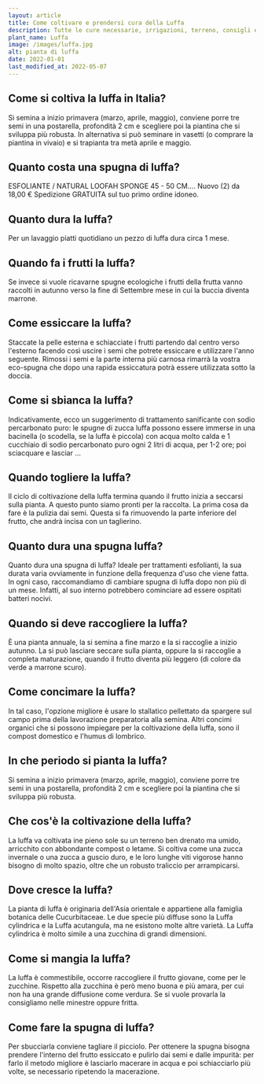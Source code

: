 ```yaml
---
layout: article
title: Come coltivare e prendersi cura della Luffa
description: Tutte le cure necessarie, irrigazioni, terreno, consigli e molto altro sulla coltivazione della Luffa
plant_name: Luffa
image: /images/luffa.jpg
alt: pianta di luffa
date: 2022-01-01
last_modified_at: 2022-05-07
---
```


## Come si coltiva la luffa in Italia?

 Si semina a inizio primavera (marzo, aprile, maggio), conviene porre tre semi in una postarella, profondità 2 cm e scegliere poi la piantina che si sviluppa più robusta. In alternativa si può seminare in vasetti (o comprare la piantina in vivaio) e si trapianta tra metà aprile e maggio.

## Quanto costa una spugna di luffa?

ESFOLIANTE / NATURAL LOOFAH SPONGE 45 - 50 CM.… Nuovo (2) da 18,00 € Spedizione GRATUITA sul tuo primo ordine idoneo.

## Quanto dura la luffa?

Per un lavaggio piatti quotidiano un pezzo di luffa dura circa 1 mese.

## Quando fa i frutti la luffa?

 Se invece si vuole ricavarne spugne ecologiche i frutti della frutta vanno raccolti in autunno verso la fine di Settembre mese in cui la buccia diventa marrone.

## Come essiccare la luffa?

Staccate la pelle esterna e schiacciate i frutti partendo dal centro verso l'esterno facendo così uscire i semi che potrete essiccare e utilizzare l'anno seguente. Rimossi i semi e la parte interna più carnosa rimarrà la vostra eco-spugna che dopo una rapida essiccatura potrà essere utilizzata sotto la doccia.

## Come si sbianca la luffa?

Indicativamente, ecco un suggerimento di trattamento sanificante con sodio percarbonato puro: le spugne di zucca luffa possono essere immerse in una bacinella (o scodella, se la luffa è piccola) con acqua molto calda e 1 cucchiaio di sodio percarbonato puro ogni 2 litri di acqua, per 1-2 ore; poi sciacquare e lasciar ...

## Quando togliere la luffa?

 Il ciclo di coltivazione della luffa termina quando il frutto inizia a seccarsi sulla pianta. A questo punto siamo pronti per la raccolta. La prima cosa da fare è la pulizia dai semi. Questa si fa rimuovendo la parte inferiore del frutto, che andrà incisa con un taglierino.

## Quanto dura una spugna luffa?

Quanto dura una spugna di luffa? Ideale per trattamenti esfolianti, la sua durata varia ovviamente in funzione della frequenza d'uso che viene fatta. In ogni caso, raccomandiamo di cambiare spugna di luffa dopo non più di un mese. Infatti, al suo interno potrebbero cominciare ad essere ospitati batteri nocivi.

## Quando si deve raccogliere la luffa?

È una pianta annuale, la si semina a fine marzo e la si raccoglie a inizio autunno. La si può lasciare seccare sulla pianta, oppure la si raccoglie a completa maturazione, quando il frutto diventa più leggero (di colore da verde a marrone scuro).

## Come concimare la luffa?

In tal caso, l'opzione migliore è usare lo stallatico pellettato da spargere sul campo prima della lavorazione preparatoria alla semina. Altri concimi organici che si possono impiegare per la coltivazione della luffa, sono il compost domestico e l'humus di lombrico.

## In che periodo si pianta la luffa?

 Si semina a inizio primavera (marzo, aprile, maggio), conviene porre tre semi in una postarella, profondità 2 cm e scegliere poi la piantina che si sviluppa più robusta.

## Che cos'è la coltivazione della luffa?

La luffa va coltivata ine pieno sole su un terreno ben drenato ma umido, arricchito con abbondante compost o letame. Si coltiva come una zucca invernale o una zucca a guscio duro, e le loro lunghe viti vigorose hanno bisogno di molto spazio, oltre che un robusto traliccio per arrampicarsi.

## Dove cresce la luffa?

La pianta di luffa è originaria dell'Asia orientale e appartiene alla famiglia botanica delle Cucurbitaceae. Le due specie più diffuse sono la Luffa cylindrica e la Luffa acutangula, ma ne esistono molte altre varietà. La Luffa cylindrica è molto simile a una zucchina di grandi dimensioni.

## Come si mangia la luffa?

 La luffa è commestibile, occorre raccogliere il frutto giovane, come per le zucchine. Rispetto alla zucchina è però meno buona e più amara, per cui non ha una grande diffusione come verdura. Se si vuole provarla la consigliamo nelle minestre oppure fritta.

## Come fare la spugna di luffa?

 Per sbucciarla conviene tagliare il picciolo. Per ottenere la spugna bisogna prendere l'interno del frutto essiccato e pulirlo dai semi e dalle impurità: per farlo il metodo migliore è lasciarlo macerare in acqua e poi schiacciarlo più volte, se necessario ripetendo la macerazione.

